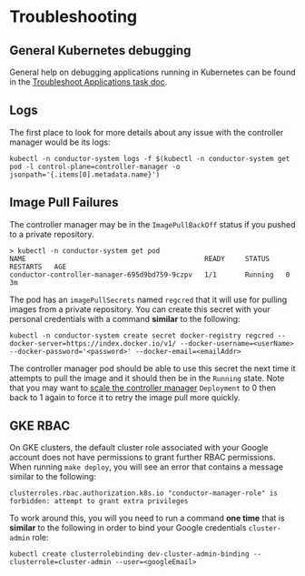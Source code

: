 # Troubleshooting

## General Kubernetes debugging

General help on debugging applications running in Kubernetes can be found in the [Troubleshoot Applications task doc](https://kubernetes.io/docs/tasks/debug-application-cluster/debug-application/).

## Logs

The first place to look for more details about any issue with the controller manager would be its logs:

```console
kubectl -n conductor-system logs -f $(kubectl -n conductor-system get pod -l control-plane=controller-manager -o jsonpath='{.items[0].metadata.name}')
```

## Image Pull Failures

The controller manager may be in the `ImagePullBackOff` status if you pushed to a private repository.

```console
> kubectl -n conductor-system get pod
NAME                                            READY     STATUS    RESTARTS   AGE
conductor-controller-manager-695d9bd759-9czpv   1/1       Running   0          3m
```

The pod has an `imagePullSecrets` named `regcred` that it will use for pulling images from a private repository.
You can create this secret with your personal credentials with a command **similar** to the following:

```console
kubectl -n conductor-system create secret docker-registry regcred --docker-server=https://index.docker.io/v1/ --docker-username=<userName> --docker-password='<password>' --docker-email=<emailAddr>
```

The controller manager pod should be able to use this secret the next time it attempts to pull the image and it should then be in the `Running` state.
Note that you may want to [scale the controller manager](../README.md#scaling-the-controller-manager) `Deployment` to 0 then back to 1 again to force it to retry the image pull more quickly.

## GKE RBAC

On GKE clusters, the default cluster role associated with your Google account does not have permissions to grant further RBAC permissions.
When running `make deploy`, you will see an error that contains a message similar to the following:

```console
clusterroles.rbac.authorization.k8s.io "conductor-manager-role" is forbidden: attempt to grant extra privileges
```

To work around this, you will you need to run a command **one time** that is **similar** to the following in order to bind your Google credentials `cluster-admin` role:

```console
kubectl create clusterrolebinding dev-cluster-admin-binding --clusterrole=cluster-admin --user=<googleEmail>
```
